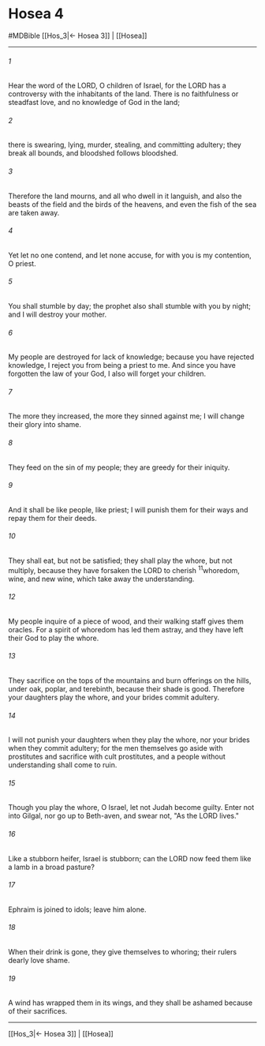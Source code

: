 # Hosea 4
#MDBible
[[Hos_3|← Hosea 3]] | [[Hosea]]

***

###### 1 
Hear the word of the LORD, O children of Israel, for the LORD has a controversy with the inhabitants of the land. There is no faithfulness or steadfast love, and no knowledge of God in the land; 

###### 2 
there is swearing, lying, murder, stealing, and committing adultery; they break all bounds, and bloodshed follows bloodshed. 

###### 3 
Therefore the land mourns, and all who dwell in it languish, and also the beasts of the field and the birds of the heavens, and even the fish of the sea are taken away. 

###### 4 
Yet let no one contend, and let none accuse, for with you is my contention, O priest. 

###### 5 
You shall stumble by day; the prophet also shall stumble with you by night; and I will destroy your mother. 

###### 6 
My people are destroyed for lack of knowledge; because you have rejected knowledge, I reject you from being a priest to me. And since you have forgotten the law of your God, I also will forget your children. 

###### 7 
The more they increased, the more they sinned against me; I will change their glory into shame. 

###### 8 
They feed on the sin of my people; they are greedy for their iniquity. 

###### 9 
And it shall be like people, like priest; I will punish them for their ways and repay them for their deeds. 

###### 10 
They shall eat, but not be satisfied; they shall play the whore, but not multiply, because they have forsaken the LORD to cherish <sup class="versenum mid-line">11</sup>whoredom, wine, and new wine, which take away the understanding. 

###### 12 
My people inquire of a piece of wood, and their walking staff gives them oracles. For a spirit of whoredom has led them astray, and they have left their God to play the whore. 

###### 13 
They sacrifice on the tops of the mountains and burn offerings on the hills, under oak, poplar, and terebinth, because their shade is good. Therefore your daughters play the whore, and your brides commit adultery. 

###### 14 
I will not punish your daughters when they play the whore, nor your brides when they commit adultery; for the men themselves go aside with prostitutes and sacrifice with cult prostitutes, and a people without understanding shall come to ruin. 

###### 15 
Though you play the whore, O Israel, let not Judah become guilty. Enter not into Gilgal, nor go up to Beth-aven, and swear not, "As the LORD lives." 

###### 16 
Like a stubborn heifer, Israel is stubborn; can the LORD now feed them like a lamb in a broad pasture? 

###### 17 
Ephraim is joined to idols; leave him alone. 

###### 18 
When their drink is gone, they give themselves to whoring; their rulers dearly love shame. 

###### 19 
A wind has wrapped them in its wings, and they shall be ashamed because of their sacrifices. 

***

[[Hos_3|← Hosea 3]] | [[Hosea]]
